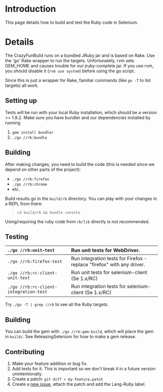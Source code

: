 # Introduction #

This page details how to build and test the Ruby code in Selenium.

# Details #

The CrazyFunBuild runs on a bundled JRuby jar and is based on Rake. Use the 'go' Rake wrapper to run the targets. Unfortunately, rvm sets GEM\_HOME and causes trouble for our jruby-complete.jar. If you use rvm, you should disable it (` rvm use system `) before using the go script.

Since this is just a wrapper for Rake, familiar commands (like ` go -T ` to list targets) all work.

## Setting up ##

Tests will be run with your local Ruby installation, which should be a version >= 1.9.2.
Make sure you have bundler and our dependencies installed by running

  1. ` gem install bundler `
  1. ` ./go //rb:bundle `

## Building ##

After making changes, you need to build the code (this is needed since we depend on other parts of the project):

  * ` ./go //rb:firefox `
  * ` ./go //rb:chrome `
  * etc.

Build results go in the ` build/rb ` directory. You can play with your changes in a REPL from there:

> ` cd build/rb && bundle console `

Using/requiring the ruby code from ` rb/lib ` directly is not recommended.

## Testing ##

| ` ./go //rb:unit-test ` | Run unit tests for WebDriver. |
|:------------------------|:------------------------------|
| ` ./go //rb:firefox-test ` | Run integration tests for Firefox - replace "firefox" with any driver. |
| ` ./go //rb:rc-client-unit-test ` | Run unit tests for selenium-client (Se 1.x/RC) |
| ` ./go //rb:rc-client-integration-test ` | Run integration tests for selenium-client (Se 1.x/RC) |

Try ` ./go -T | grep //rb ` to see all the Ruby targets.

## Building ##

You can build the gem with ` ./go //rb:gem:build `, which will place the gem in ` build/ `. See ReleasingSelenium for how to make a gem release.

## Contributing ##

  1. Make your feature addition or bug fix.
  1. Add tests for it. This is important so we don't break it in a future version unintentionally.
  1. Create a patch: ` git diff > my-feature.patch `
  1. Create a [new issue](http://code.google.com/p/selenium/issues/entry), attach the patch and add the Lang-Ruby label.